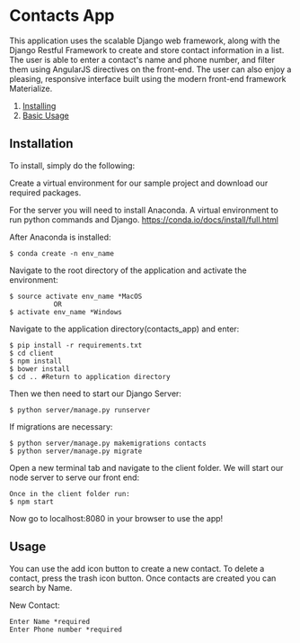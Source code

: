 # Contacts App

This application uses the scalable Django web framework, along with the Django Restful Framework to create and store contact information in a list.
The user is able to enter a contact's name and phone number, and filter them using AngularJS directives on the front-end. 
The user can also enjoy a pleasing, responsive interface built using the modern front-end framework Materialize.

1. [Installing](#installation)
2. [Basic Usage](#usage)

## Installation

To install, simply do the following:

Create a virtual environment for our sample project and download our required packages.

For the server you will need to install Anaconda. A virtual environment to run python commands and Django.
https://conda.io/docs/install/full.html

After Anaconda is installed:
```
$ conda create -n env_name
```
Navigate to the root directory of the application and activate the environment:
```
$ source activate env_name *MacOS
           OR
$ activate env_name *Windows
```

Navigate to the application directory(contacts_app) and enter:
```
$ pip install -r requirements.txt
$ cd client
$ npm install
$ bower install
$ cd .. #Return to application directory
```

Then we then need to start our Django Server:
```
$ python server/manage.py runserver
```
If migrations are necessary:
```
$ python server/manage.py makemigrations contacts
$ python server/manage.py migrate
```

Open a new terminal tab and navigate to the client folder. We will start our node server to serve our front end:
```
Once in the client folder run:
$ npm start
```
Now go to localhost:8080 in your browser to use the app!

## Usage

You can use the add icon button to create a new contact.
To delete a contact, press the trash icon button.
Once contacts are created you can search by Name.

New Contact:
```
Enter Name *required
Enter Phone number *required
```
